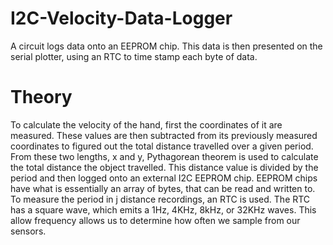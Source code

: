 # I2C-Velocity-Data-Logger
A circuit logs data onto an EEPROM chip. This data is then presented on the serial plotter, using an RTC to time stamp each byte of data.

# Theory
To calculate the velocity of the hand, first the coordinates of it are measured. These values are then subtracted from its previously measured coordinates to figured out the total distance travelled over a given period. From these two lengths, x and y, Pythagorean theorem is used to calculate the total distance the object travelled. This distance value is divided by the period and then logged onto an external I2C EEPROM chip. EEPROM chips have what is essentially an array of bytes, that can be read and written to. To measure the period in j distance recordings, an RTC is used. The RTC has a square wave, which emits a 1Hz, 4KHz, 8kHz, or 32KHz waves. This allow frequency allows us to determine how often we sample from our sensors. 
